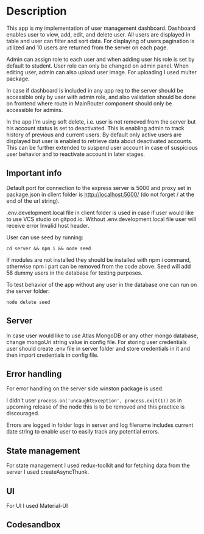 # Description

This app is my implementation of user management dashboard. Dashboard enables user to view, add, edit, and delete user. All users are displayed in table and user can filter and sort data. For displaying of users pagination is utilized and 10 users are returned from the server on each page.

Admin can assign role to each user and when adding user his role is set by default to student. User role can only be changed on admin panel. When editing user, admin can also upload user image. For uploading I used multer package. 

In case if dashboard is included in any app req to the server should be accessible only by user with admin role, and also validation should be done on frontend where route in MainRouter component should only be accessible for admins.

In the app I'm using soft delete, i.e. user is not removed from the server but his account status is set to deactivated. This is enabling admin to track history of previous and current users. By default only active users are displayed but user is enabled to retrieve data about deactivated accounts. This can be further extended to suspend user account in case of suspicious user behavior and to reactivate account in later stages.

## Important info

Default port for connection to the express server is 5000 and proxy set in package.json in client folder is <http://localhost:5000/> (do not forget / at the end of the url string).

.env.development.local file in client folder is used in case if user would like to use VCS studio on gitpod.io. Without .env.development.local file user will receive error Invalid host header.

User can use seed by running:

```
cd server && npm i && node seed
```

If modules are not installed they should be installed with npm i command, otherwise npm i part can be removed from the code above. Seed will add 58 dummy users in the database for testing purposes.

To test behavior of the app without any user in the database one can run on the server folder:

```
node delete seed 
```

## Server

In case user would like to use Atlas MongoDB or any other mongo database, change mongoUri string value in config file. For storing user credentials user should create .env file in server folder and store credentials in it and then import credentials in config file.

## Error handling

For error handling on the server side winston package is used.

I didn't user ```process.on('uncaughtException', process.exit(1))``` as in upcoming release of the node this is to be removed and this practice is discouraged.

Errors are logged in folder logs in server and log filename includes current date string to enable user to easily track any potential errors.

## State management

For state management I used redux-toolkit and for fetching data from the server I used createAsyncThunk.

## UI

For UI I used Material-UI

## Codesandbox
